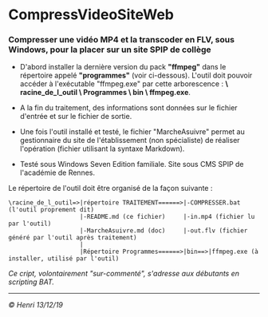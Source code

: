 # CompressVideoSiteWeb

### Compresser une vidéo MP4 et la transcoder en FLV, sous Windows, pour la placer sur un site SPIP de collège

* D'abord installer la dernière version du pack **"ffmpeg"** dans le répertoire appelé **"programmes"** (voir ci-dessous). L'outil doit pouvoir accéder à l'exécutable "ffmpeg.exe" par cette arborescence : **\ racine_de_l_outil \ Programmes \ bin \ ffmpeg.exe**.

* A la fin du traitement, des informations sont données sur le fichier d'entrée et sur le fichier de sortie.

* Une fois l'outil installé et testé, le fichier "MarcheAsuivre" permet au gestionnaire du site de l'établissement (non spécialiste) de réaliser l'opération (fichier utilisant la syntaxe Markdown).

* Testé sous Windows Seven Edition familiale. Site sous CMS SPIP de l'académie de Rennes.

Le répertoire de l'outil doit être organisé de la façon suivante :

    \racine_de_l_outil=>|répertoire TRAITEMENT======>|-COMPRESSER.bat (l'outil proprement dit)
                        |-README.md (ce fichier)     |-in.mp4 (fichier lu par l'outil)
                        |-MarcheAsuivre.md (doc)     |-out.flv (fichier généré par l'outil après traitement)
                        |
                        |Répertoire Programmes======>|bin==>|ffmpeg.exe (à installer, utilisé par l'outil)
                        
_Ce cript, volontairement "sur-commenté", s'adresse aux débutants en scripting BAT._

---
_© Henri 13/12/19_
